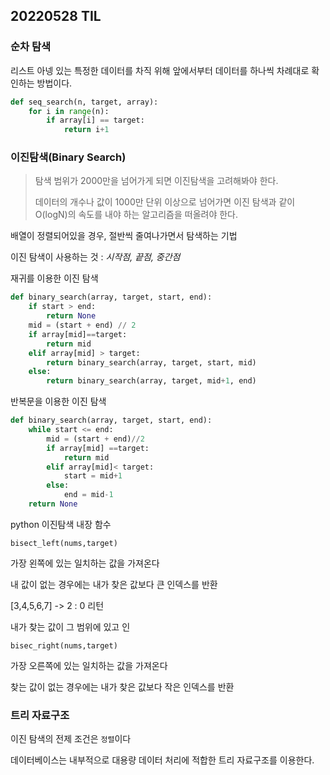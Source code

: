 ## 20220528 TIL

### 순차 탐색

리스트 아넹 있는 특정한 데이터를 차직 위해 앞에서부터 데이터를 하나씩 차례대로 확인하는 방법이다.

```python
def seq_search(n, target, array):
    for i in range(n):
        if array[i] == target:
            return i+1
```



### 이진탐색(Binary Search)

>  탐색 범위가 2000만을 넘어가게 되면 이진탐색을 고려해봐야 한다.
>
> 데이터의 개수나 값이 1000만 단위 이상으로 넘어가면 이진 탐색과 같이 O(logN)의 속도를 내야 하는 알고리즘을 떠올려야 한다.



배열이 정렬되어있을 경우, 절반씩 줄여나가면서 탐색하는 기법

이진 탐색이 사용하는 것 : *시작점, 끝점, 중간점*

재귀를 이용한 이진 탐색

```python
def binary_search(array, target, start, end):
    if start > end:
        return None
    mid = (start + end) // 2 
    if array[mid]==target:
        return mid
    elif array[mid] > target:
        return binary_search(array, target, start, mid)
    else:
        return binary_search(array, target, mid+1, end)
```

반복문을 이용한 이진 탐색

``` python
def binary_search(array, target, start, end):
    while start <= end:
        mid = (start + end)//2
        if array[mid] ==target:
            return mid
        elif array[mid]< target:
            start = mid+1
        else:
            end = mid-1
    return None
```



python 이진탐색 내장 함수

```bisect_left(nums,target)```

가장 왼쪽에 있는 일치하는 값을 가져온다

내 값이 없는 경우에는 내가 찾은 값보다 큰 인덱스를 반환

[3,4,5,6,7] -> 2 : 0 리턴

내가 찾는 값이 그 범위에 있고 인

```bisec_right(nums,target)```

가장 오른쪽에 있는 일치하는 값을 가져온다

찾는 값이 없는 경우에는 내가 찾은 값보다 작은 인덱스를 반환



### 트리 자료구조

이진 탐색의 전제 조건은 ```정렬```이다

데이터베이스는 내부적으로 대용량 데이터 처리에 적합한 트리 자료구조를 이용한다.